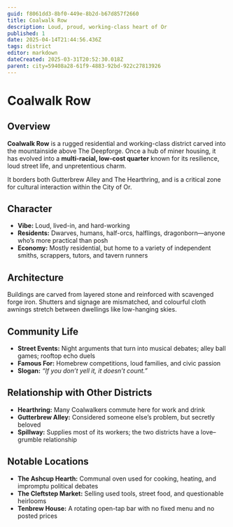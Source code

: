 ```yaml
---
guid: f8061dd3-8bf0-449e-8b2d-b67d857f2660
title: Coalwalk Row
description: Loud, proud, working-class heart of Or
published: 1
date: 2025-04-14T21:44:56.436Z
tags: district
editor: markdown
dateCreated: 2025-03-31T20:52:30.018Z
parent: city=59408a28-61f9-4883-92bd-922c27813926
---
```


# Coalwalk Row

## Overview
**Coalwalk Row** is a rugged residential and working-class district carved into the mountainside above The Deepforge. Once a hub of miner housing, it has evolved into a **multi-racial, low-cost quarter** known for its resilience, loud street life, and unpretentious charm.

It borders both Gutterbrew Alley and The Hearthring, and is a critical zone for cultural interaction within the City of Or.

## Character
- **Vibe:** Loud, lived-in, and hard-working  
- **Residents:** Dwarves, humans, half-orcs, halflings, dragonborn—anyone who’s more practical than posh  
- **Economy:** Mostly residential, but home to a variety of independent smiths, scrappers, tutors, and tavern runners

## Architecture
Buildings are carved from layered stone and reinforced with scavenged forge iron. Shutters and signage are mismatched, and colourful cloth awnings stretch between dwellings like low-hanging skies.

## Community Life
- **Street Events:** Night arguments that turn into musical debates; alley ball games; rooftop echo duels  
- **Famous For:** Homebrew competitions, loud families, and civic passion  
- **Slogan:** *“If you don’t yell it, it doesn’t count.”*

## Relationship with Other Districts
- **Hearthring:** Many Coalwalkers commute here for work and drink  
- **Gutterbrew Alley:** Considered someone else’s problem, but secretly beloved  
- **Spillway:** Supplies most of its workers; the two districts have a love–grumble relationship

## Notable Locations
- **The Ashcup Hearth:** Communal oven used for cooking, heating, and impromptu political debates  
- **The Cleftstep Market:** Selling used tools, street food, and questionable heirlooms  
- **Tenbrew House:** A rotating open-tap bar with no fixed menu and no posted prices
